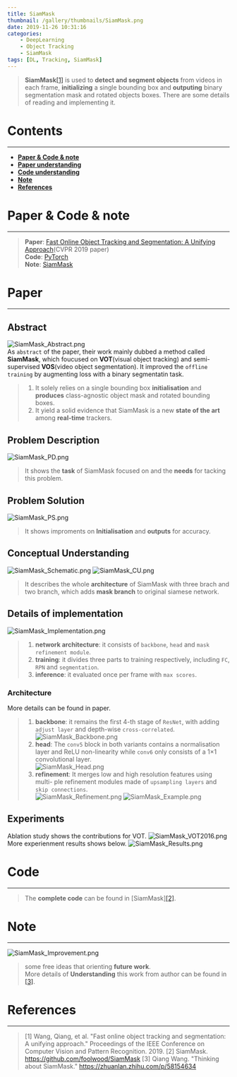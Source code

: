 ```yaml
---
title: SiamMask
thumbnail: /gallery/thumbnails/SiamMask.png
date: 2019-11-26 10:31:16
categories:
    - DeepLearning
    - Object Tracking
    - SiamMask
tags: [DL, Tracking, SiamMask]
---
```


> **SiamMask**[[1]](http://openaccess.thecvf.com/content_CVPR_2019/papers/Wang_Fast_Online_Object_Tracking_and_Segmentation_A_Unifying_Approach_CVPR_2019_paper.pdf) is used to **detect and segment objects** from videos in each frame, **initializing** a single bounding box and **outputing** binary segmentation mask and rotated objects boxes. There are some details of reading and implementing it. 
<!-- more -->

# Contents
---
- **[Paper & Code & note](#Paper&Code&note)**
- **[Paper understanding](#Paper)**
- **[Code understanding](#Code)**
- **[Note](#Note)**
- **[References](#References)**

# Paper & Code & note
---
> **Paper**: [Fast Online Object Tracking and Segmentation: A Unifying Approach](http://openaccess.thecvf.com/content_CVPR_2019/papers/Wang_Fast_Online_Object_Tracking_and_Segmentation_A_Unifying_Approach_CVPR_2019_paper.pdf)(CVPR 2019 paper)  
> **Code**: [PyTorch](https://github.com/foolwood/SiamMask)  
> **Note**: [SiamMask](https://github.com/Gojay001/DeepLearning-pwcn/tree/master/Tracking/SiamMask/Note)

# Paper
---
## Abstract
![SiamMask_Abstract.png](https://i.loli.net/2019/11/27/GoOd5IRwKBQHZhT.png)    
As `abstract` of the paper, their work mainly dubbed a method called **SiamMask**, which foucused on **VOT**(visual object tracking) and semi-supervised **VOS**(video object segmentation). It improved the `offline training` by augmenting loss with a binary segmentatin task.   
> 1. It solely relies on a single bounding box **initialisation** and **produces** class-agnostic object mask and rotated bounding boxes.  
> 2. It yield a solid evidence that SiamMask is a new **state of the art** among **real-time** trackers.

## Problem Description
![SiamMask_PD.png](https://i.loli.net/2019/11/27/rKdO8AiWwNCIzLH.png) 
> It shows the **task** of SiamMask focused on and the **needs** for tacking this problem.

## Problem Solution
![SiamMask_PS.png](https://i.loli.net/2019/11/27/CaObXSwIFGtfEi6.png)  
> It shows improments on **Initialisation** and **outputs** for accuracy.  

## Conceptual Understanding  
![SiamMask_Schematic.png](https://i.loli.net/2020/01/03/xIu8fhOiVRpWDlc.png)
![SiamMask_CU.png](https://i.loli.net/2019/11/27/YoH1sdPFzbQnc3N.png)  
> It describes the whole **architecture** of SiamMask with three brach and two branch, which adds **mask branch** to original siamese network.

## Details of implementation
![SiamMask_Implementation.png](https://i.loli.net/2019/11/27/rinPNk4UtOSJ7Zf.png)   
> 1. **network architecture**: it consists of `backbone`, `head` and `mask refinement module`.  
> 2. **training**: it divides three parts to training respectively, including `FC`, `RPN` and `segmentation`.  
> 3. **inference**: it evaluated once per frame with `max scores`.  

### Architecture
More details can be found in paper.
> 1. **backbone**: it remains the first 4-th stage of `ResNet`, with adding `adjust layer` and depth-wise `cross-correlated`.  
![SiamMask_Backbone.png](https://i.loli.net/2020/01/03/xu1Um6jrt7NDByk.png)
> 2. **head**: The `conv5` block in both variants contains a normalisation layer and ReLU non-linearity while `conv6` only consists of a 1×1 convolutional layer.  
![SiamMask_Head.png](https://i.loli.net/2020/01/03/qw1PkeFBaDiAfxK.png)
> 3. **refinement**: It merges low and high resolution features using multi- ple refinement modules made of `upsampling layers` and `skip connections`.  
![SiamMask_Refinement.png](https://i.loli.net/2020/01/03/RvQENIfnAW4yFba.png)
![SiamMask_Example.png](https://i.loli.net/2020/01/03/JuihvjsC4rFbnAo.png)

## Experiments
Ablation study shows the contributions for VOT.
![SiamMask_VOT2016.png](https://i.loli.net/2020/01/03/oRuWZHq9GcIrCEf.png)
More experienment results shows below.
![SiamMask_Results.png](https://i.loli.net/2020/01/03/qH3TDVCeyZGBj65.png)

# Code
---
> The **complete code** can be found in [SiamMask][[2]](https://github.com/foolwood/SiamMask). 

# Note
---
![SiamMask_Improvement.png](https://i.loli.net/2020/01/02/lupaxeJ4N7L5gXq.png)
> some free ideas that orienting **future work**.  
> More details of **Understanding** this work from author can be found in [[3]](https://zhuanlan.zhihu.com/p/58154634). 

# References
---
> [1] Wang, Qiang, et al. "Fast online object tracking and segmentation: A unifying approach." Proceedings of the IEEE Conference on Computer Vision and Pattern Recognition. 2019.
> [2] SiamMask. https://github.com/foolwood/SiamMask
> [3] Qiang Wang. "Thinking about SiamMask." https://zhuanlan.zhihu.com/p/58154634